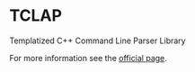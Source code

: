 # TCLAP

Templatized C++ Command Line Parser Library

For more information see the [official page](http://tclap.sourceforge.net/).
